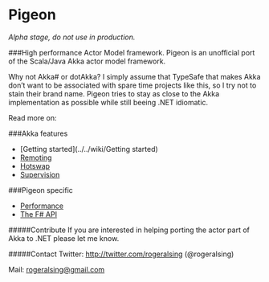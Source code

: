 # Pigeon

*Alpha stage, do not use in production.*

###High performance Actor Model framework.
Pigeon is an unofficial port of the Scala/Java Akka actor model framework.

Why not Akka# or dotAkka? 
I simply assume that TypeSafe that makes Akka don’t want to be associated with spare time projects like this, so I try not to stain their brand name.
Pigeon tries to stay as close to the Akka implementation as possible while still beeing .NET idiomatic.

Read more on:

###Akka features
* [Getting started](../../wiki/Getting started)
* [Remoting](../../wiki/Remoting)
* [Hotswap](../../wiki/Hotswap)
* [Supervision](../../wiki/Supervision)

###Pigeon specific
* [Performance](../../wiki/Performance)
* [The F# API](../../wiki/FSharp-API)

#####Contribute
If you are interested in helping porting the actor part of Akka to .NET please let me know.

#####Contact
Twitter: http://twitter.com/rogeralsing  (@rogeralsing)

Mail: rogeralsing@gmail.com
